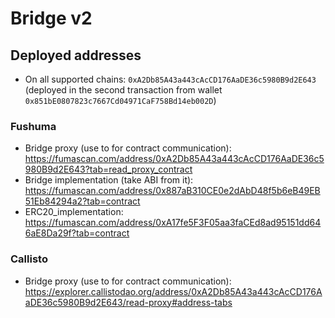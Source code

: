 # Bridge v2

## Deployed addresses 
- On all supported chains: `0xA2Db85A43a443cAcCD176AaDE36c5980B9d2E643` (deployed in the second transaction from wallet `0x851bE0807823c7667Cd04971CaF758Bd14eb002D`)

### Fushuma

- Bridge proxy (use to for contract communication): https://fumascan.com/address/0xA2Db85A43a443cAcCD176AaDE36c5980B9d2E643?tab=read_proxy_contract
- Bridge implementation (take ABI from it): https://fumascan.com/address/0x887aB310CE0e2dAbD48f5b6eB49EB51Eb84294a2?tab=contract
- ERC20_implementation: https://fumascan.com/address/0xA17fe5F3F05aa3faCEd8ad95151dd646aE8Da29f?tab=contract

### Callisto

- Bridge proxy (use to for contract communication): https://explorer.callistodao.org/address/0xA2Db85A43a443cAcCD176AaDE36c5980B9d2E643/read-proxy#address-tabs
